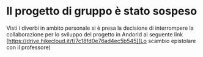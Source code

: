 # Il progetto di gruppo è stato sospeso
Visti i diverbi in ambito personale si è presa la decisione di interrompere la collaborazione per lo sviluppo del progetto in Andorid
al seguente link [https://drive.hikecloud.it/f/7c18fd0e76ad4ec5b545](Lo scambio epistolare con il professore) 
